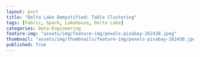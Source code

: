 ```yaml
---
layout: post
title: "Delta Lake Demystified: Table Clustering"
tags: [Fabric, Spark, Lakehouse, Delta Lake]
categories: Data-Engineering
feature-img: "assets/img/feature-img/pexels-pixabay-262438.jpeg"
thumbnail: "assets/img/thumbnails/feature-img/pexels-pixabay-262438.jpeg"
published: True
---
```





